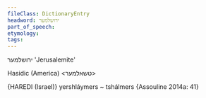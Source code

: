 ```yaml
---
fileClass: DictionaryEntry
headword: ירושלמער
part_of_speech: 
etymology: 
tags: 
---
```

ירושלמער
'Jerusalemite'

Hasidic (America)
<טשאלמער>

{HAREDI (Israel)}
yershláymers ~ tshálmers {Assouline 2014a: 41}